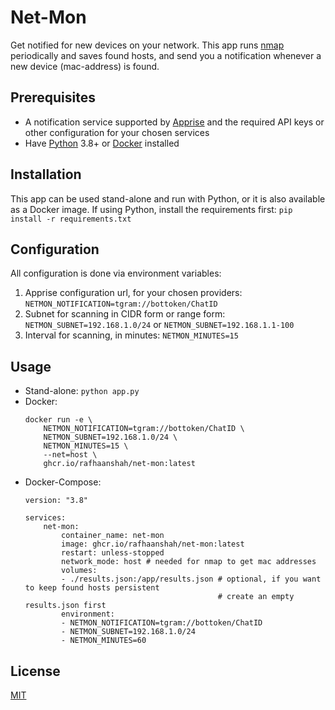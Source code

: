 # Net-Mon

Get notified for new devices on your network. This app runs [nmap](https://nmap.org/) periodically and saves found hosts, and send you a notification whenever a new device (mac-address) is found.

## Prerequisites
- A notification service supported by [Apprise](https://github.com/caronc/apprise#popular-notification-services) and the required API keys or other configuration for your chosen services
- Have [Python](https://www.python.org/) 3.8+ or [Docker](https://www.docker.com/) installed

## Installation
This app can be used stand-alone and run with Python, or it is also available as a Docker image.
If using Python, install the requirements first:
`pip install -r requirements.txt`

## Configuration
All configuration is done via environment variables:
1. Apprise configuration url, for your chosen providers:
`NETMON_NOTIFICATION=tgram://bottoken/ChatID`
2. Subnet for scanning in CIDR form or range form:
`NETMON_SUBNET=192.168.1.0/24` or `NETMON_SUBNET=192.168.1.1-100`
3. Interval for scanning, in minutes:
`NETMON_MINUTES=15`


## Usage
- Stand-alone:
	`python app.py`
- Docker:
	```
    docker run -e \
        NETMON_NOTIFICATION=tgram://bottoken/ChatID \
        NETMON_SUBNET=192.168.1.0/24 \
        NETMON_MINUTES=15 \
        --net=host \
        ghcr.io/rafhaanshah/net-mon:latest
    ```
- Docker-Compose:
    ```
    version: "3.8"

    services:
        net-mon:
            container_name: net-mon
            image: ghcr.io/rafhaanshah/net-mon:latest
            restart: unless-stopped
            network_mode: host # needed for nmap to get mac addresses
            volumes:
            - ./results.json:/app/results.json # optional, if you want to keep found hosts persistent
                                               # create an empty results.json first
            environment:
            - NETMON_NOTIFICATION=tgram://bottoken/ChatID
            - NETMON_SUBNET=192.168.1.0/24
            - NETMON_MINUTES=60
    ```

## License
[MIT](https://choosealicense.com/licenses/mit/)
